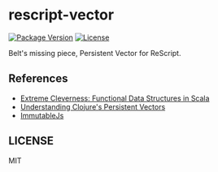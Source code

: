 # rescript-vector

[![Package Version](https://img.shields.io/npm/v/rescript-vector)](https://www.npmjs.com/package/rescript-vector)
[![License](https://img.shields.io/npm/l/rescript-vector)](#license)

Belt's missing piece, Persistent Vector for ReScript.

## References

- [Extreme Cleverness: Functional Data Structures in Scala](https://www.infoq.com/presentations/Functional-Data-Structures-in-Scala/)
- [Understanding Clojure's Persistent Vectors](https://hypirion.com/musings/understanding-persistent-vector-pt-1)
- [ImmutableJs](https://immutable-js.github.io/immutable-js/)

## LICENSE

MIT
